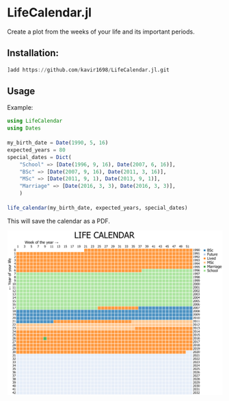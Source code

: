 # LifeCalendar.jl

Create a plot from the weeks of your life and its important periods.

## Installation:
```julia
]add https://github.com/kavir1698/LifeCalendar.jl.git
```

## Usage

Example:

```julia
using LifeCalendar
using Dates

my_birth_date = Date(1990, 5, 16)
expected_years = 80
special_dates = Dict(
	"School" => [Date(1996, 9, 16), Date(2007, 6, 16)],
	"BSc" => [Date(2007, 9, 16), Date(2011, 3, 16)],
	"MSc" => [Date(2011, 9, 1), Date(2013, 9, 1)],
	"Marriage" => [Date(2016, 3, 3), Date(2016, 3, 3)],
	)

life_calendar(my_birth_date, expected_years, special_dates)
```

This will save the calendar as a PDF.

![An example of the resulting image](https://github.com/kavir1698/LifeCalendar.jl/blob/master/life_calendar.png?raw=true)